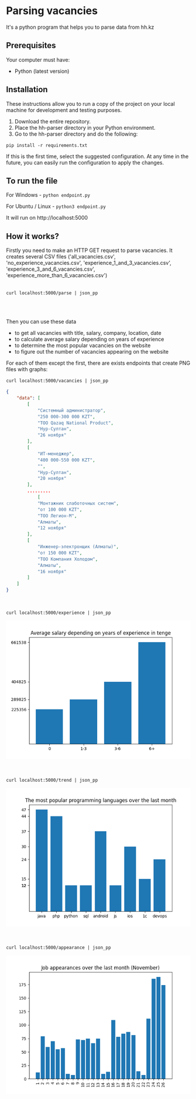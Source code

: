 # Parsing vacancies
It's a python program that helps you to parse data from hh.kz

## Prerequisites

Your computer must have:
* Python (latest version)

## Installation

These instructions allow you to run a copy of the project on your local machine for development and testing purposes.

1. Download the entire repository.
2. Place the hh-parser directory in your Python environment.
3. Go to the hh-parser directory and do the following:
```console
pip install -r requirements.txt
```

If this is the first time, select the suggested configuration.
At any time in the future, you can easily run the configuration to apply the changes.

## To run the file

For Windows - `python endpoint.py`

For Ubuntu / Linux - `python3 endpoint.py`

It will run on http://localhost:5000

## How it works?

Firstly you need to make an HTTP GET request to parse vacancies. It creates several CSV files ('all_vacancies.csv', 'no_experience_vacancies.csv', 'experience_1_and_3_vacancies.csv', 'experience_3_and_6_vacancies.csv', 'experience_more_than_6_vacancies.csv')
<br/>
<br/>
```console
curl localhost:5000/parse | json_pp
```
<br/>

<br/>

Then you can use these data
* to get all vacancies with title, salary, company, location, date
* to calculate average salary depending on years of experience
* to determine the most popular vacancies on the website
* to figure out the number of vacancies appearing on the website

For each of them except the first, there are exists endpoints that create PNG files with graphs:
```console
curl localhost:5000/vacancies | json_pp
```
```json
{
    "data": [
        [
            "Системный администратор",
            "250 000-300 000 KZT",
            "ТОО Qazaq National Product",
            "Нур-Султан",
            "26 ноября"
        ],
        [
            "ИТ-менеджер",
            "400 000-550 000 KZT",
            "",
            "Нур-Султан",
            "20 ноября"
        ],
        .........
            [
            "Монтажник слаботочных систем",
            "от 100 000 KZT",
            "ТОО Легион-М",
            "Алматы",
            "12 ноября"
        ],
        [
            "Инженер-электронщик (Алматы)",
            "от 150 000 KZT",
            "ТОО Компания Холодом",
            "Алматы",
            "16 ноября"
        ]
    ]
}
```

<br/>

```console
curl localhost:5000/experience | json_pp
```

![alt text](files/experience.png)

<br/>

```console
curl localhost:5000/trend | json_pp
```

![alt text](files/trends.png)

<br/>

```console
curl localhost:5000/appearance | json_pp
```

![alt text](files/appearance.png)
